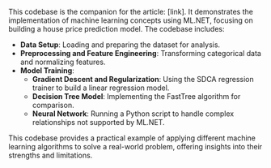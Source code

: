 ﻿This codebase is the companion for the article: [link]. It demonstrates the implementation of machine learning concepts using ML.NET, focusing on building a house price prediction model. The codebase includes:

- **Data Setup**: Loading and preparing the dataset for analysis.
- **Preprocessing and Feature Engineering**: Transforming categorical data and normalizing features.
- **Model Training**:
  - **Gradient Descent and Regularization**: Using the SDCA regression trainer to build a linear regression model.
  - **Decision Tree Model**: Implementing the FastTree algorithm for comparison.
  - **Neural Network**: Running a Python script to handle complex relationships not supported by ML.NET.

This codebase provides a practical example of applying different machine learning algorithms to solve a real-world problem, offering insights into their strengths and limitations.